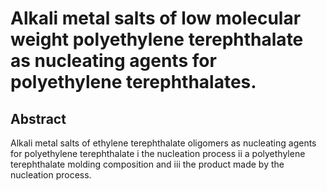 # Alkali metal salts of low molecular weight polyethylene terephthalate as nucleating agents for polyethylene terephthalates.

## Abstract
Alkali metal salts of ethylene terephthalate oligomers as nucleating agents for polyethylene terephthalate i the nucleation process ii a polyethylene terephthalate molding composition and iii the product made by the nucleation process.